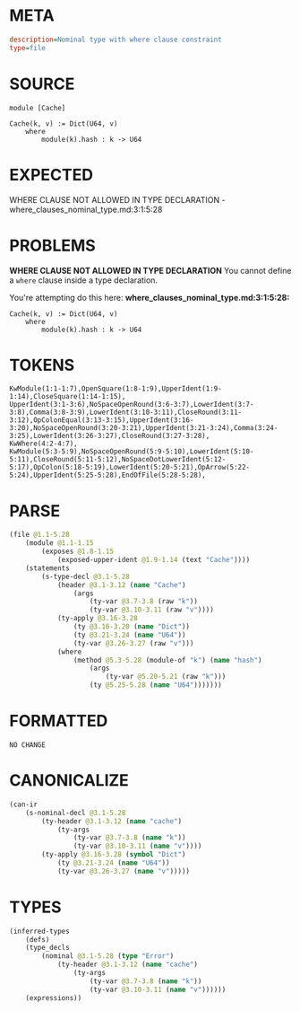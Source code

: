 # META
~~~ini
description=Nominal type with where clause constraint
type=file
~~~
# SOURCE
~~~roc
module [Cache]

Cache(k, v) := Dict(U64, v)
	where
		module(k).hash : k -> U64
~~~
# EXPECTED
WHERE CLAUSE NOT ALLOWED IN TYPE DECLARATION - where_clauses_nominal_type.md:3:1:5:28
# PROBLEMS
**WHERE CLAUSE NOT ALLOWED IN TYPE DECLARATION**
You cannot define a `where` clause inside a type declaration.

You're attempting do this here:
**where_clauses_nominal_type.md:3:1:5:28:**
```roc
Cache(k, v) := Dict(U64, v)
	where
		module(k).hash : k -> U64
```


# TOKENS
~~~zig
KwModule(1:1-1:7),OpenSquare(1:8-1:9),UpperIdent(1:9-1:14),CloseSquare(1:14-1:15),
UpperIdent(3:1-3:6),NoSpaceOpenRound(3:6-3:7),LowerIdent(3:7-3:8),Comma(3:8-3:9),LowerIdent(3:10-3:11),CloseRound(3:11-3:12),OpColonEqual(3:13-3:15),UpperIdent(3:16-3:20),NoSpaceOpenRound(3:20-3:21),UpperIdent(3:21-3:24),Comma(3:24-3:25),LowerIdent(3:26-3:27),CloseRound(3:27-3:28),
KwWhere(4:2-4:7),
KwModule(5:3-5:9),NoSpaceOpenRound(5:9-5:10),LowerIdent(5:10-5:11),CloseRound(5:11-5:12),NoSpaceDotLowerIdent(5:12-5:17),OpColon(5:18-5:19),LowerIdent(5:20-5:21),OpArrow(5:22-5:24),UpperIdent(5:25-5:28),EndOfFile(5:28-5:28),
~~~
# PARSE
~~~clojure
(file @1.1-5.28
	(module @1.1-1.15
		(exposes @1.8-1.15
			(exposed-upper-ident @1.9-1.14 (text "Cache"))))
	(statements
		(s-type-decl @3.1-5.28
			(header @3.1-3.12 (name "Cache")
				(args
					(ty-var @3.7-3.8 (raw "k"))
					(ty-var @3.10-3.11 (raw "v"))))
			(ty-apply @3.16-3.28
				(ty @3.16-3.20 (name "Dict"))
				(ty @3.21-3.24 (name "U64"))
				(ty-var @3.26-3.27 (raw "v")))
			(where
				(method @5.3-5.28 (module-of "k") (name "hash")
					(args
						(ty-var @5.20-5.21 (raw "k")))
					(ty @5.25-5.28 (name "U64")))))))
~~~
# FORMATTED
~~~roc
NO CHANGE
~~~
# CANONICALIZE
~~~clojure
(can-ir
	(s-nominal-decl @3.1-5.28
		(ty-header @3.1-3.12 (name "cache")
			(ty-args
				(ty-var @3.7-3.8 (name "k"))
				(ty-var @3.10-3.11 (name "v"))))
		(ty-apply @3.16-3.28 (symbol "Dict")
			(ty @3.21-3.24 (name "U64"))
			(ty-var @3.26-3.27 (name "v")))))
~~~
# TYPES
~~~clojure
(inferred-types
	(defs)
	(type_decls
		(nominal @3.1-5.28 (type "Error")
			(ty-header @3.1-3.12 (name "cache")
				(ty-args
					(ty-var @3.7-3.8 (name "k"))
					(ty-var @3.10-3.11 (name "v"))))))
	(expressions))
~~~

